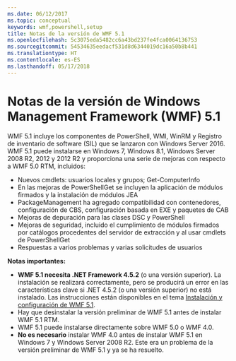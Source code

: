 ```yaml
---
ms.date: 06/12/2017
ms.topic: conceptual
keywords: wmf,powershell,setup
title: Notas de la versión de WMF 5.1
ms.openlocfilehash: 5c3075eda5482cc6a43bd237fe4fca0064136753
ms.sourcegitcommit: 54534635eedacf531d8d6344019dc16a50b8b441
ms.translationtype: HT
ms.contentlocale: es-ES
ms.lasthandoff: 05/17/2018
---
```

# <a name="windows-management-framework-wmf-51-release-notes"></a>Notas de la versión de Windows Management Framework (WMF) 5.1 #

WMF 5.1 incluye los componentes de PowerShell, WMI, WinRM y Registro de inventario de software (SIL) que se lanzaron con Windows Server 2016.
WMF 5.1 puede instalarse en Windows 7, Windows 8.1, Windows Server 2008 R2, 2012 y 2012 R2 y proporciona una serie de mejoras con respecto a WMF 5.0 RTM, incluidos:

- Nuevos cmdlets: usuarios locales y grupos; Get-ComputerInfo
- En las mejoras de PowerShellGet se incluyen la aplicación de módulos firmados y la instalación de módulos JEA
- PackageManagement ha agregado compatibilidad con contenedores, configuración de CBS, configuración basada en EXE y paquetes de CAB
- Mejoras de depuración para las clases DSC y PowerShell
- Mejoras de seguridad, incluido el cumplimiento de módulos firmados por catálogos procedentes del servidor de extracción y al usar cmdlets de PowerShellGet
- Respuestas a varios problemas y varias solicitudes de usuarios

**Notas importantes:**

- **WMF 5.1 necesita .NET Framework 4.5.2** (o una versión superior). La instalación se realizará correctamente, pero se producirá un error en las características clave si .NET 4.5.2 (o una versión superior) no está instalado. Las instrucciones están disponibles en el tema [Instalación y configuración de WMF 5.1](https://msdn.microsoft.com/powershell/wmf/5.1/install-configure).
- Hay que desinstalar la versión preliminar de WMF 5.1 antes de instalar WMF 5.1 RTM.
- WMF 5.1 puede instalarse directamente sobre WMF 5.0 o WMF 4.0.
- __No es necesario__ instalar WMF 4.0 antes de instalar WMF 5.1 en Windows 7 y Windows Server 2008 R2. Este era un problema de la versión preliminar de WMF 5.1 y ya se ha resuelto.
